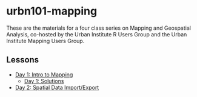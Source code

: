 # urbn101-mapping

These are the materials for a four class series on Mapping and Geospatial Analysis, co-hosted by the Urban Institute R Users Group and the Urban Institute Mapping Users Group.


## Lessons

* [Day 1: Intro to Mapping](https://ui-research.github.io/urbn101-mapping/lessons/01_lesson.html)
  * [Day 1: Solutions](urbn101-mapping/lessons/01_lesson.html)
* [Day 2: Spatial Data Import/Export](https://ui-research.github.io/urbn101-mapping/lessons/02_lesson.html)
